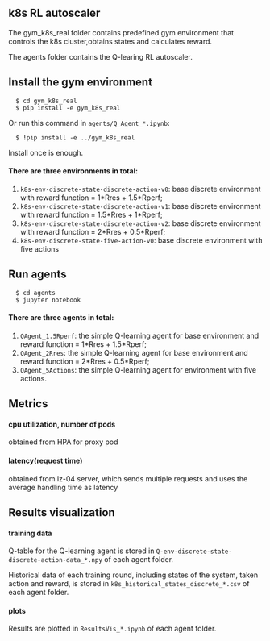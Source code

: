 ## k8s RL autoscaler
The gym\_k8s\_real folder contains predefined gym environment that controls the k8s cluster,obtains states and calculates reward.

The agents folder contains the Q-learing RL autoscaler. 

## Install the gym environment
 
```shell
  $ cd gym_k8s_real
  $ pip install -e gym_k8s_real
```

Or run this command in `agents/Q_Agent_*.ipynb`:

```shell
  $ !pip install -e ../gym_k8s_real
```
Install once is enough.


#### There are three environments in total:
1. `k8s-env-discrete-state-discrete-action-v0`: base discrete environment with reward function = 1\*Rres + 1.5\*Rperf; 
2. `k8s-env-discrete-state-discrete-action-v1`: base discrete environment with reward function = 1.5\*Rres + 1\*Rperf;
3. `k8s-env-discrete-state-discrete-action-v2`: base discrete environment with reward function = 2\*Rres + 0.5\*Rperf;
4. `k8s-env-discrete-state-five-action-v0`: base discrete environment with five actions

## Run agents

```shell
  $ cd agents
  $ jupyter notebook
```

#### There are three agents in total:
1. `QAgent_1.5Rperf`: the simple Q-learning agent for base environment and reward function = 1\*Rres + 1.5\*Rperf;
2. `QAgent_2Rres`: the simple Q-learning agent for base environment and reward function = 2\*Rres + 0.5\*Rperf; 
2. `QAgent_5Actions`: the simple Q-learning agent for environment with five actions. 

## Metrics
#### cpu utilization, number of pods
obtained from HPA for proxy pod

#### latency(request time)
obtained from lz-04 server, which sends multiple requests and uses the average handling time as latency

## Results visualization
#### training data
Q-table for the Q-learning agent is stored in `Q-env-discrete-state-discrete-action-data_*.npy` of each agent folder. 

Historical data of each training round, including states of the system, taken action and reward, is stored in `k8s_historical_states_discrete_*.csv` of each agent folder.

#### plots
Results are plotted in `ResultsVis_*.ipynb` of each agent folder. 


